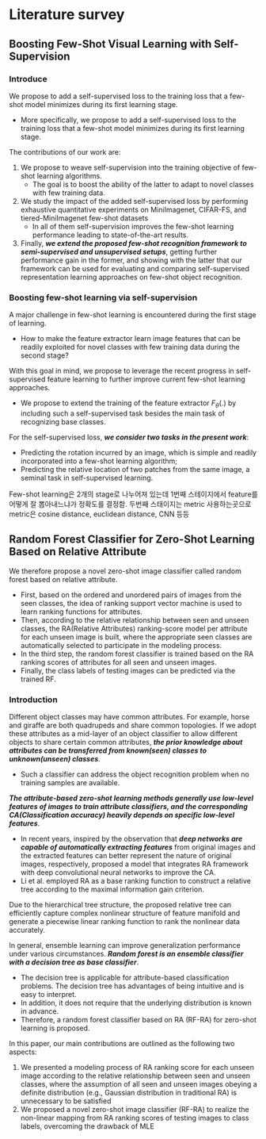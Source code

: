 # Literature survey

## Boosting Few-Shot Visual Learning with Self-Supervision

### Introduce

We propose to add a self-supervised loss to the training loss that a few-shot model minimizes during its first learning  stage.

- More specifically, we propose to add a self-supervised loss to the training loss that a few-shot model minimizes  during its first learning stage.

The contributions of our work are:

1. We propose to weave self-supervision into the training objective of few-shot learning algorithms.
   - The goal is to boost the ability of the latter to adapt to novel classes with few training data.
2. We study the impact of the added self-supervised loss by performing exhaustive quantitative experiments on MiniImagenet, CIFAR-FS, and tiered-MiniImagenet few-shot datasets
   - In all of them self-supervision improves the few-shot learning performance leading to state-of-the-art results.
3. Finally, ***we extend the proposed few-shot recognition framework to semi-supervised and unsupervised setups***, getting further performance gain in the former, and showing with the latter that our framework can be used for evaluating and comparing self-supervised representation learning approaches on few-shot object recognition.

### Boosting few-shot learning via self-supervision

A major challenge in few-shot learning is encountered during the first stage of learning.

- How to make the feature extractor learn image features that can be readily exploited for novel classes with few training data during the second stage?

With this goal in mind, we propose to leverage the recent progress in self-supervised feature learning to further improve current few-shot learning approaches.

- We propose to extend the training of the feature extractor $F_\theta(.)$ by including such a self-supervised task besides the main task of recognizing base classes.

For the self-supervised loss, ***we consider two tasks in the present work***:

- Predicting the rotation incurred by an image, which is simple and readily incorporated into a few-shot learning algorithm;
- Predicting the relative location of two patches from the same image, a seminal task in self-supervised learning. 

 Few-shot learning은 2개의 stage로 나누어져 있는데 1번째 스테이지에서 feature를 어떻게 잘 뽑아내느냐가 정확도를 결정함. 두번째 스태이지는 metric 사용하는곳으로 metric은 cosine distance, euclidean distance, CNN 등등 

## Random Forest Classifier for Zero-Shot Learning Based on Relative Attribute

We therefore propose a novel zero-shot image classifier called random forest based on relative attribute. 

- First, based on the ordered and unordered pairs of images from the seen classes, the idea of ranking support  vector machine is used to learn ranking functions for attributes.
- Then, according to the relative relationship between seen and unseen classes, the RA(Relative Attributes) ranking-score model per attribute for each unseen image is built, where the appropriate seen classes are automatically selected to participate in the modeling process.
- In the third step, the random forest classifier is trained based on the RA ranking scores of attributes for all seen and  unseen images.
- Finally, the class labels of testing images can be predicted via the trained RF.

### Introduction

Different object classes may have common attributes. For example, horse and giraffe are both quadrupeds and share common topologies. If we adopt these attributes as a mid-layer of an object classifier to allow different objects to share  certain common attributes, ***the prior knowledge about attributes can be transferred from known(seen) classes to unknown(unseen) classes***.

- Such a classifier can address the object recognition problem when no training samples are available.

***The attribute-based zero-shot learning methods generally use low-level features of images to train attribute classifiers,  and the corresponding CA(Classification accuracy) heavily depends on specific low-level features***.

- In recent years, inspired by the observation that ***deep networks are capable of automatically extracting features*** from original images and the extracted features can better represent the nature of original images, respectively, proposed a model that integrates RA framework with deep convolutional neural networks to improve the CA.
- Li et al. employed RA as a base ranking function to construct a relative tree according to the maximal information gain criterion.

Due to the hierarchical tree structure, the proposed relative tree can efficiently capture complex nonlinear structure of feature manifold and generate a piecewise linear ranking function to rank the nonlinear data accurately.

In general, ensemble learning can improve generalization performance under various circumstances. ***Random forest is an ensemble classifier with a decision tree as base classifier***.

- The decision tree is applicable for attribute-based classification problems. The decision tree has advantages of being intuitive and is easy to interpret.
- In addition, it does not require that the underlying distribution is known in advance.
- Therefore, a random forest classifier based on RA (RF-RA) for zero-shot learning is proposed.

In this paper, our main contributions are outlined as the following two aspects:

1. We presented a modeling process of RA ranking score for each unseen image according to the relative relationship between seen and unseen classes, where the assumption of all seen and unseen images obeying a definite distribution (e.g., Gaussian distribution in traditional RA) is unnecessary to be satisfied
2. We proposed a novel zero-shot image classifier (RF-RA) to realize the non-linear mapping from RA ranking scores of testing images to class labels, overcoming the drawback of MLE